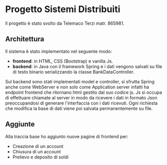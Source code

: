 # Progetto Sistemi Distribuiti
Il progetto è stato svolto da Telemaco Terzi matr. 865981.
## Architettura
Il sistema è stato implementato nel seguente modo:
- **frontend**: in HTML, CSS (Bootstrap) e vanilla Js.
- **backend**: in Java con il framework Spring e i dati vengono salvati su file di testo binario serializzando la classe BankDataController.

Sul backend sono stati implementati model e controller, si sfrutta Spring anche come WebServer e non solo come Application server infatti ha endpoint frontend che ritornano html gestito dal suo codice js. Js si occupa di effettuare chiamate al server in modo da ricevere i dati in formato Json preoccupandosi di generare l'interfaccia con i dati ricevuti.
Ogni richiesta che modifica la base di dati viene poi salvata permanentemente su file.
## Aggiunte
Alla traccia base ho aggiunto nuove pagine di frontend per:
- Creazione di un account
- Chiusura di un account
- Prelievo e deposito di soldi
